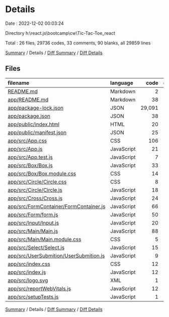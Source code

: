 # Details

Date : 2022-12-02 00:03:24

Directory h:\\react.js\\bootcamp\\cw\\Tic-Tac-Toe_react

Total : 26 files,  29736 codes, 33 comments, 90 blanks, all 29859 lines

[Summary](results.md) / Details / [Diff Summary](diff.md) / [Diff Details](diff-details.md)

## Files
| filename | language | code | comment | blank | total |
| :--- | :--- | ---: | ---: | ---: | ---: |
| [README.md](/README.md) | Markdown | 2 | 0 | 1 | 3 |
| [app/README.md](/app/README.md) | Markdown | 38 | 0 | 33 | 71 |
| [app/package-lock.json](/app/package-lock.json) | JSON | 29,091 | 0 | 1 | 29,092 |
| [app/package.json](/app/package.json) | JSON | 38 | 0 | 1 | 39 |
| [app/public/index.html](/app/public/index.html) | HTML | 20 | 23 | 1 | 44 |
| [app/public/manifest.json](/app/public/manifest.json) | JSON | 25 | 0 | 1 | 26 |
| [app/src/App.css](/app/src/App.css) | CSS | 106 | 3 | 11 | 120 |
| [app/src/App.js](/app/src/App.js) | JavaScript | 21 | 0 | 2 | 23 |
| [app/src/App.test.js](/app/src/App.test.js) | JavaScript | 7 | 0 | 2 | 9 |
| [app/src/Box/Box.js](/app/src/Box/Box.js) | JavaScript | 33 | 0 | 3 | 36 |
| [app/src/Box/Box.module.css](/app/src/Box/Box.module.css) | CSS | 14 | 0 | 1 | 15 |
| [app/src/Circle/Circle.css](/app/src/Circle/Circle.css) | CSS | 8 | 0 | 0 | 8 |
| [app/src/Circle/Circle.js](/app/src/Circle/Circle.js) | JavaScript | 18 | 0 | 3 | 21 |
| [app/src/Cross/Cross.js](/app/src/Cross/Cross.js) | JavaScript | 24 | 0 | 3 | 27 |
| [app/src/FormContainer/FormContainer.js](/app/src/FormContainer/FormContainer.js) | JavaScript | 66 | 0 | 3 | 69 |
| [app/src/Form/form.js](/app/src/Form/form.js) | JavaScript | 50 | 0 | 3 | 53 |
| [app/src/Input/Input.js](/app/src/Input/Input.js) | JavaScript | 20 | 0 | 3 | 23 |
| [app/src/Main/Main.js](/app/src/Main/Main.js) | JavaScript | 88 | 0 | 4 | 92 |
| [app/src/Main/Main.module.css](/app/src/Main/Main.module.css) | CSS | 5 | 0 | 0 | 5 |
| [app/src/Select/Select.js](/app/src/Select/Select.js) | JavaScript | 15 | 0 | 3 | 18 |
| [app/src/UserSubmition/UserSubmition.js](/app/src/UserSubmition/UserSubmition.js) | JavaScript | 9 | 0 | 3 | 12 |
| [app/src/index.css](/app/src/index.css) | CSS | 12 | 0 | 2 | 14 |
| [app/src/index.js](/app/src/index.js) | JavaScript | 12 | 3 | 3 | 18 |
| [app/src/logo.svg](/app/src/logo.svg) | XML | 1 | 0 | 0 | 1 |
| [app/src/reportWebVitals.js](/app/src/reportWebVitals.js) | JavaScript | 12 | 0 | 2 | 14 |
| [app/src/setupTests.js](/app/src/setupTests.js) | JavaScript | 1 | 4 | 1 | 6 |

[Summary](results.md) / Details / [Diff Summary](diff.md) / [Diff Details](diff-details.md)